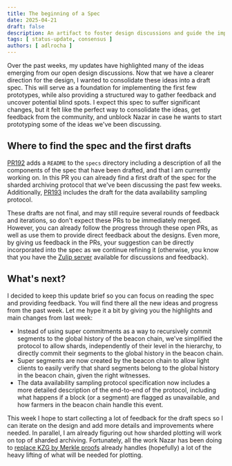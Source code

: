 ```yaml
---
title: The beginning of a Spec
date: 2025-04-21
draft: false
description: An artifact to foster design discussions and guide the implementation of prototypes.
tags: [ status-update, consensus ]
authors: [ adlrocha ]
---
```


Over the past weeks, my updates have highlighted many of the ideas emerging from our open design
discussions. Now that we have a clearer direction for the design, I wanted to consolidate these
ideas into a draft spec. This will serve as a foundation for implementing the first few prototypes,
while also providing a structured way to gather feedback and uncover potential blind spots. I expect
this spec to suffer significant changes, but it felt like the perfect way to consolidate the ideas,
get feedback from the community, and unblock Nazar in case he wants to start prototyping some of the
ideas we've been discussing.

<!--more-->

## Where to find the spec and the first drafts

[PR192](https://github.com/nazar-pc/abundance/pull/192) adds a `README` to the `specs` directory
including a description of all the components of the spec that have been drafted, and that I am
currently working on. In this PR you can already find a first draft of the spec for the sharded
archiving protocol that we've been discussing the past few weeks. Additionally,
[PR193](https://github.com/nazar-pc/abundance/pull/193) includes the draft for the data availability
sampling protocol.

These drafts are not final, and may still require several rounds of feedback and iterations, so
don't expect these PRs to be immediately merged. However, you can already follow the progress
through these open PRs, as well as use them to provide direct feedback about the designs. Even more,
by giving us feedback in the PRs, your suggestion can be directly incorporated into the spec as we
continue refining it (otherwise, you know that you have the
[Zulip server](https://abundance.zulipchat.com/) available for discussions and feedback).

## What's next?

I decided to keep this update brief so you can focus on reading the spec and providing feedback. You
will find there all the new ideas and progress from the past week. Let me hype it a bit by giving
you the highlights and main changes from last week:

- Instead of using super commitments as a way to recursively commit segments to the global history
  of the beacon chain, we've simplified the protocol to allow shards, independently of their level
  in the hierarchy, to directly commit their segments to the global history in the beacon chain.
- Super segments are now created by the beacon chain to allow light clients to easily verify that
  shard segments belong to the global history in the beacon chain, given the right witnesses.
- The data availability sampling protocol specification now includes a more detailed description of
  the end-to-end of the protocol, including what happens if a block (or a segment) are flagged as
  unavailable, and how farmers in the beacon chain handle this event.

This week I hope to start collecting a lot of feedback for the draft specs so I can iterate on the
design and add more details and improvements where needed. In parallel, I am already figuring out
how sharded plotting will work on top of sharded archiving. Fortunately, all the work Nazar has been
doing to
[replace KZG by Merkle proofs](../2025-04-20-very-fast-archiving) already handles (hopefully) a lot of the heavy
lifting of what will be needed for plotting.
